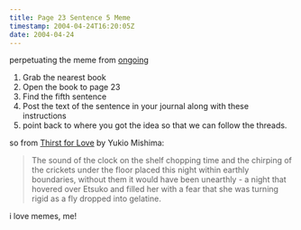```yaml
---
title: Page 23 Sentence 5 Meme
timestamp: 2004-04-24T16:20:05Z
date: 2004-04-24
---
```


perpetuating the meme from <a href='http://www.tbray.org/ongoing/When/200x/2004/04/24/FifthSentence'>ongoing</a>

   1. Grab the nearest book
   2. Open the book to page 23
   3. Find the fifth sentence
   4. Post the text of the sentence in your journal along with these instructions
   5. point back to where you got the idea so that we can follow the threads.

so from <a href='http://www.amazon.co.uk/exec/obidos/tg/detail/-/0375705074/202-1227592-8332621?v=glance'>Thirst for Love</a> by Yukio Mishima:

<blockquote>The sound of the clock on the shelf chopping time and the chirping of the crickets under the floor placed this night within earthly boundaries, without them it would have been unearthly - a night that hovered over Etsuko and filled her with a fear that she was turning rigid as a fly dropped into gelatine.</blockquote>

i love memes, me!